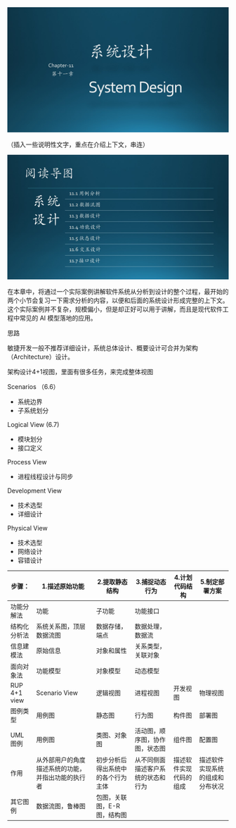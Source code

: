 
<div align="center">
<img src="Images/Slide1.JPG"/>
</div>

（插入一些说明性文字，重点在介绍上下文，串连）

<div align="center">
<img src="Images/Slide2.JPG"/>
</div>


在本章中，将通过一个实际案例讲解软件系统从分析到设计的整个过程，最开始的两个小节会复习一下需求分析的内容，以便和后面的系统设计形成完整的上下文。这个实际案例并不复杂，规模偏小，但是却正好可以用于讲解，而且是现代软件工程中常见的 AI 模型落地的应用。

思路

敏捷开发一般不推荐详细设计，系统总体设计、概要设计可合并为架构（Architecture）设计。

架构设计4+1视图，里面有很多任务，来完成整体视图

Scenarios
（6.6）
- 系统边界
- 子系统划分

Logical View
(6.7)
- 模块划分
- 接口定义

Process View
- 进程线程设计与同步

Development View
- 技术选型
- 详细设计

Physical View
- 技术选型
- 网络设计
- 容错设计


|步骤：|1.描述原始功能|2.提取静态结构|3.捕捉动态行为|4.计划代码结构|5.制定部署方案|
|--|--|--|--|--|--|
|功能分解法|功能|子功能|功能接口|
|结构化分析法|系统关系图，顶层数据流图|数据存储，端点|数据处理，数据流|
|信息建模法|原始信息|对象和属性|关系类型，关联对象|
|面向对象法|功能模型|对象模型|动态模型|
|RUP 4+1 view|Scenario View|逻辑视图|进程视图|开发视图|物理视图|
|图例类型|用例图|静态图|行为图|构件图|部署图|
|UML图例|用例图|类图、对象图|活动图，顺序图，协作图，状态图|组件图|配置图|
|作用|从外部用户的角度描述系统的功能，并指出功能的执行者|初步分析后得出系统中的各个行为主体|从不同侧面描述客户系统的状态和行为|描述软件实现代码的组成|描述软件实现系统的组成和分布状况||
|其它图例|数据流图，鲁棒图|包图，关联图，E-R图，结构图|



